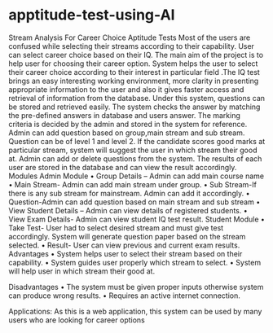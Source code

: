 # apptitude-test-using-AI
Stream Analysis For Career Choice Aptitude Tests
Most of the users are confused while selecting their streams according to their capability. User can select career choice based on their IQ. The main aim of the project is to help user for choosing their career option. System helps the user to select their career choice according to their interest in particular field .The IQ test brings an easy interesting working environment, more clarity in presenting appropriate information to the user and also it gives faster access and retrieval of information from the database. Under this system, questions can be stored and retrieved easily. The system checks the answer by matching the pre-defined answers in database and users answer. The marking criteria is decided by the admin and stored in the system for reference. Admin can add question based on group,main stream and sub stream. Question can be of level 1 and level 2. If the candidate scores good marks at particular stream, system will suggest the user in which stream their good at. Admin can add or delete questions from the system. The results of each user are stored in the database and can view the result accordingly.
Modules
Admin Module
•	Group Details – Admin can add main course name
•	Main Stream- Admin can add main stream under group.
•	Sub Stream-If there is any sub stream for mainstream. Admin can add it accordingly.
•	Question-Admin can add question based on main stream and sub stream
•	View Student Details – Admin can view details of registered students. 
•	View Exam Details- Admin can view student IQ test result.
Student Module
•	Take Test- User had to select desired stream and must give test accordingly. System will generate question paper based on the stream selected.
•	Result- User can view previous and current exam results.
Advantages
•	System helps user to select their stream based on their capability.
•	System guides user properly which stream to select.
•	System will help user in which stream their good at.

Disadvantages
•	The system must be given proper inputs otherwise system can produce wrong results.
•	Requires an active internet connection.

Applications:
As this is a web application, this system can be used by many users who are looking for career options


